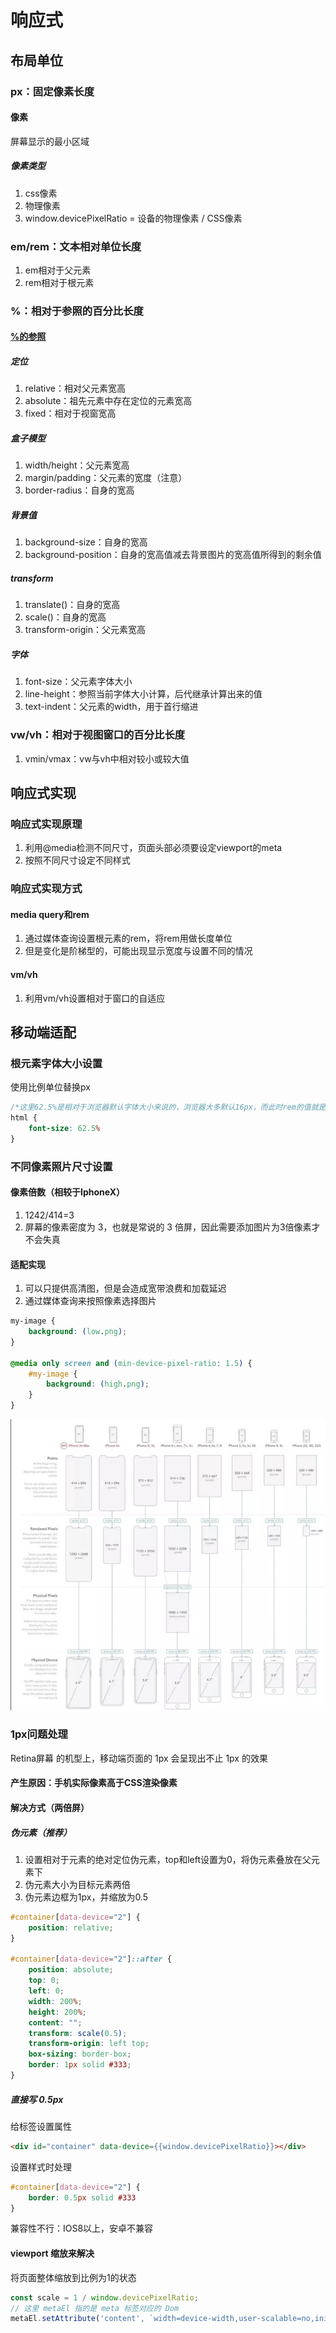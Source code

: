 # 响应式

## 布局单位

### px：固定像素长度

#### 像素

屏幕显示的最小区域

##### 像素类型

1. css像素
2. 物理像素
3. window.devicePixelRatio = 设备的物理像素 / CSS像素

### em/rem：文本相对单位长度

1. em相对于父元素
2. rem相对于根元素

### %：相对于参照的百分比长度

#### [%的参照](https://juejin.cn/post/6844903613798547469#heading-2)

##### 定位

1. relative：相对父元素宽高
2. absolute：祖先元素中存在定位的元素宽高
3. fixed：相对于视窗宽高

##### 盒子模型

1. width/height：父元素宽高
2. margin/padding：父元素的宽度（注意）
3. border-radius：自身的宽高

##### 背景值

1. background-size：自身的宽高
2. background-position：自身的宽高值减去背景图片的宽高值所得到的剩余值

##### transform

1. translate()：自身的宽高
2. scale()：自身的宽高
3. transform-origin：父元素宽高

##### 字体

1. font-size：父元素字体大小
2. line-height：参照当前字体大小计算，后代继承计算出来的值
3. text-indent：父元素的width，用于首行缩进

### vw/vh：相对于视图窗口的百分比长度

1. vmin/vmax：vw与vh中相对较小或较大值

## 响应式实现

### 响应式实现原理

1. 利用@media检测不同尺寸，页面头部必须要设定viewport的meta
2. 按照不同尺寸设定不同样式

### 响应式实现方式

#### media query和rem

1. 通过媒体查询设置根元素的rem，将rem用做长度单位
2. 但是变化是阶梯型的，可能出现显示宽度与设置不同的情况

#### vm/vh

1. 利用vm/vh设置相对于窗口的自适应

## 移动端适配

### 根元素字体大小设置

使用比例单位替换px

```css
/*这里62.5%是相对于浏览器默认字体大小来说的，浏览器大多默认16px，而此时rem的值就是10px。*/
html {
    font-size: 62.5%
}
```

### 不同像素照片尺寸设置

#### 像素倍数（相较于IphoneX）

1. 1242/414=3
2. 屏幕的像素密度为 3，也就是常说的 3 倍屏，因此需要添加图片为3倍像素才不会失真

#### 适配实现

1. 可以只提供高清图，但是会造成宽带浪费和加载延迟
2. 通过媒体查询来按照像素选择图片

```css
my-image {
    background: (low.png);
}

@media only screen and (min-device-pixel-ratio: 1.5) {
    #my-image {
        background: (high.png);
    }
}
```

![移动端响应式](assets/06-移动端响应式.png)

### 1px问题处理

Retina屏幕 的机型上，移动端页面的 1px 会呈现出不止 1px 的效果

#### 产生原因：手机实际像素高于CSS渲染像素

#### 解决方式（两倍屏）

##### 伪元素（推荐）

1. 设置相对于元素的绝对定位伪元素，top和left设置为0，将伪元素叠放在父元素下
2. 伪元素大小为目标元素两倍
3. 伪元素边框为1px，并缩放为0.5

```css
#container[data-device="2"] {
    position: relative;
}

#container[data-device="2"]::after {
    position: absolute;
    top: 0;
    left: 0;
    width: 200%;
    height: 200%;
    content: "";
    transform: scale(0.5);
    transform-origin: left top;
    box-sizing: border-box;
    border: 1px solid #333;
}
```

##### 直接写 0.5px

给标签设置属性

```html
<div id="container" data-device={{window.devicePixelRatio}}></div>
```

设置样式时处理

```css
#container[data-device="2"] {
    border: 0.5px solid #333
}
```

兼容性不行：IOS8以上，安卓不兼容

#### viewport 缩放来解决

将页面整体缩放到比例为1的状态

```js
const scale = 1 / window.devicePixelRatio;
// 这里 metaEl 指的是 meta 标签对应的 Dom
metaEl.setAttribute('content', `width=device-width,user-scalable=no,initial-scale=${scale},maximum-scale=${scale},minimum-scale=${scale}`);
```
